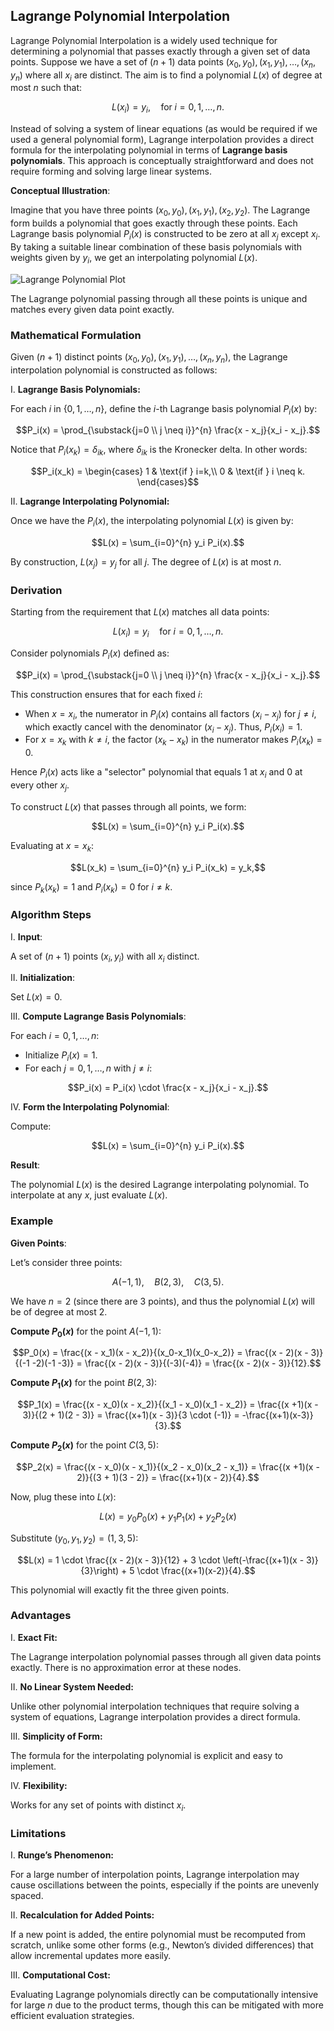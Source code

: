 ## Lagrange Polynomial Interpolation

Lagrange Polynomial Interpolation is a widely used technique for determining a polynomial that passes exactly through a given set of data points. Suppose we have a set of $(n+1)$ data points $(x_0, y_0), (x_1, y_1), \ldots, (x_n, y_n)$ where all $x_i$ are distinct. The aim is to find a polynomial $L(x)$ of degree at most $n$ such that:

$$L(x_i) = y_i, \quad \text{for} \; i=0,1,\ldots,n.$$

Instead of solving a system of linear equations (as would be required if we used a general polynomial form), Lagrange interpolation provides a direct formula for the interpolating polynomial in terms of **Lagrange basis polynomials**. This approach is conceptually straightforward and does not require forming and solving large linear systems.

**Conceptual Illustration**:

Imagine that you have three points $(x_0, y_0), (x_1, y_1), (x_2, y_2)$. The Lagrange form builds a polynomial that goes exactly through these points. Each Lagrange basis polynomial $P_i(x)$ is constructed to be zero at all $x_j$ except $x_i$. By taking a suitable linear combination of these basis polynomials with weights given by $y_i$, we get an interpolating polynomial $L(x)$.

![Lagrange Polynomial Plot](https://user-images.githubusercontent.com/37275728/188961030-379f428f-a0c4-403a-a6bd-e4a5393f38e0.png)

The Lagrange polynomial passing through all these points is unique and matches every given data point exactly.

### Mathematical Formulation

Given $(n+1)$ distinct points $(x_0, y_0), (x_1, y_1), \ldots, (x_n, y_n)$, the Lagrange interpolation polynomial is constructed as follows:

I. **Lagrange Basis Polynomials:**

For each $i$ in $\{0,1,\ldots,n\}$, define the $i$-th Lagrange basis polynomial $P_i(x)$ by:

$$P_i(x) = \prod_{\substack{j=0 \\ j \neq i}}^{n} \frac{x - x_j}{x_i - x_j}.$$

Notice that $P_i(x_k) = \delta_{ik}$, where $\delta_{ik}$ is the Kronecker delta. In other words:

$$P_i(x_k) =
\begin{cases}
1 & \text{if } i=k,\\
0 & \text{if } i \neq k.
\end{cases}$$

II. **Lagrange Interpolating Polynomial:**

Once we have the $P_i(x)$, the interpolating polynomial $L(x)$ is given by:

$$L(x) = \sum_{i=0}^{n} y_i P_i(x).$$

By construction, $L(x_j) = y_j$ for all $j$. The degree of $L(x)$ is at most $n$.

### Derivation

Starting from the requirement that $L(x)$ matches all data points:

$$L(x_i) = y_i \quad \text{for } i=0,1,\ldots,n.$$

Consider polynomials $P_i(x)$ defined as:

$$P_i(x) = \prod_{\substack{j=0 \\ j \neq i}}^{n} \frac{x - x_j}{x_i - x_j}.$$

This construction ensures that for each fixed $i$:

- When $x = x_i$, the numerator in $P_i(x)$ contains all factors $(x_i - x_j)$ for $j \neq i$, which exactly cancel with the denominator $(x_i - x_j)$. Thus, $P_i(x_i)=1$.
- For $x = x_k$ with $k \neq i$, the factor $(x_k - x_k)$ in the numerator makes $P_i(x_k)=0$.

Hence $P_i(x)$ acts like a "selector" polynomial that equals 1 at $x_i$ and 0 at every other $x_j$.

To construct $L(x)$ that passes through all points, we form:

$$L(x) = \sum_{i=0}^{n} y_i P_i(x).$$

Evaluating at $x = x_k$:

$$L(x_k) = \sum_{i=0}^{n} y_i P_i(x_k) = y_k,$$

since $P_k(x_k)=1$ and $P_i(x_k)=0$ for $i \neq k$.

### Algorithm Steps

I. **Input**: 

A set of $(n+1)$ points $(x_i,y_i)$ with all $x_i$ distinct.

II. **Initialization**:

Set $L(x)=0$.

III. **Compute Lagrange Basis Polynomials**:

For each $i=0,1,\ldots,n$:

- Initialize $P_i(x)=1$.
- For each $j=0,1,\ldots,n$ with $j \neq i$:

$$P_i(x) = P_i(x) \cdot \frac{x - x_j}{x_i - x_j}.$$

IV. **Form the Interpolating Polynomial**:

Compute:

$$L(x) = \sum_{i=0}^{n} y_i P_i(x).$$

**Result**:

The polynomial $L(x)$ is the desired Lagrange interpolating polynomial. To interpolate at any $x$, just evaluate $L(x)$.

### Example

**Given Points**:

Let’s consider three points:

$$A(-1,1), \quad B(2,3), \quad C(3,5).$$

We have $n=2$ (since there are 3 points), and thus the polynomial $L(x)$ will be of degree at most 2.

**Compute $P_0(x)$** for the point $A(-1, 1)$:

$$P_0(x) = \frac{(x - x_1)(x - x_2)}{(x_0-x_1)(x_0-x_2)} = \frac{(x - 2)(x - 3)}{(-1 -2)(-1 -3)} = \frac{(x - 2)(x - 3)}{(-3)(-4)} = \frac{(x - 2)(x - 3)}{12}.$$

**Compute $P_1(x)$** for the point $B(2,3)$:

$$P_1(x) = \frac{(x - x_0)(x - x_2)}{(x_1 - x_0)(x_1 - x_2)} = \frac{(x +1)(x - 3)}{(2 + 1)(2 - 3)} = \frac{(x+1)(x - 3)}{3 \cdot (-1)} = -\frac{(x+1)(x-3)}{3}.$$

**Compute $P_2(x)$** for the point $C(3,5)$:

$$P_2(x) = \frac{(x - x_0)(x - x_1)}{(x_2 - x_0)(x_2 - x_1)} = \frac{(x +1)(x - 2)}{(3 + 1)(3 - 2)} = \frac{(x+1)(x - 2)}{4}.$$

Now, plug these into $L(x)$:

$$L(x) = y_0 P_0(x) + y_1 P_1(x) + y_2 P_2(x)$$

Substitute $(y_0, y_1, y_2) = (1,3,5)$:

$$L(x) = 1 \cdot \frac{(x - 2)(x - 3)}{12} + 3 \cdot \left(-\frac{(x+1)(x - 3)}{3}\right) + 5 \cdot \frac{(x+1)(x-2)}{4}.$$

This polynomial will exactly fit the three given points.

### Advantages

I. **Exact Fit:**  

The Lagrange interpolation polynomial passes through all given data points exactly. There is no approximation error at these nodes.

II. **No Linear System Needed:**  

Unlike other polynomial interpolation techniques that require solving a system of equations, Lagrange interpolation provides a direct formula.

III. **Simplicity of Form:**  

The formula for the interpolating polynomial is explicit and easy to implement.

IV. **Flexibility:**  

Works for any set of points with distinct $x_i$.

### Limitations

I. **Runge’s Phenomenon:**  

For a large number of interpolation points, Lagrange interpolation may cause oscillations between the points, especially if the points are unevenly spaced.

II. **Recalculation for Added Points:**  

If a new point is added, the entire polynomial must be recomputed from scratch, unlike some other forms (e.g., Newton’s divided differences) that allow incremental updates more easily.

III. **Computational Cost:**  

Evaluating Lagrange polynomials directly can be computationally intensive for large $n$ due to the product terms, though this can be mitigated with more efficient evaluation strategies.
